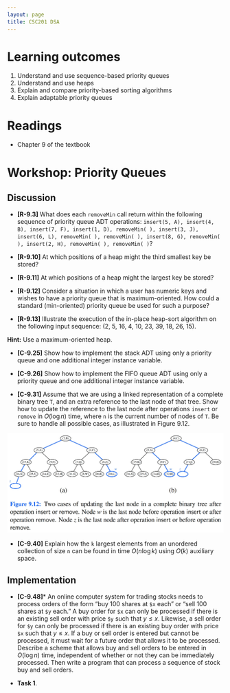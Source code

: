 ```yaml
---
layout: page
title: CSC201 DSA
---
```


# Learning outcomes
1.   Understand and use sequence-based priority queues
2.   Understand and use heaps
3.   Explain and compare priority-based sorting algorithms
4.   Explain adaptable priority queues



# Readings

*   Chapter 9 of the textbook



# Workshop: Priority Queues



## Discussion

*   **[R-9.3]** What does each `removeMin` call return within the following sequence of priority queue ADT operations: `insert(5, A), insert(4, B), insert(7, F), insert(1, D), removeMin( ), insert(3, J), insert(6, L), removeMin( ), removeMin( ), insert(8, G), removeMin( ), insert(2, H), removeMin( ), removeMin( )`?





*   **[R-9.10]** At which positions of a heap might the third smallest key be stored?

*   **[R-9.11]** At which positions of a heap might the largest key be stored?





*   **[R-9.12]** Consider a situation in which a user has numeric keys and wishes to have a priority queue that is maximum-oriented. How could a standard (min-oriented) priority queue be used for such a purpose?

 

*   **[R-9.13]** Illustrate the execution of the in-place heap-sort algorithm on the following input sequence: (2, 5, 16, 4, 10, 23, 39, 18, 26, 15).

**Hint:** Use a maximum-oriented heap.





*   **[C-9.25]** Show how to implement the stack ADT using only a priority queue and one additional integer instance variable.



*   **[C-9.26]** Show how to implement the FIFO queue ADT using only a priority queue and one additional integer instance variable.





*   **[C-9.31]** Assume that we are using a linked representation of a complete binary tree `T`, and an extra reference to the last node of that tree. Show how to update the reference to the last node after operations `insert` or `remove` in $O(\log n)$ time, where `n` is the current number of nodes of `T`. Be sure to handle all possible cases, as illustrated in Figure 9.12.

<img src="src/Fig.9.12_Heap.jpg" alt="Figure 9.12" style="zoom:55%;" />



*   **[C-9.40]** Explain how the `k` largest elements from an unordered collection of size `n` can be found in time $O(n\log k)$ using $O(k)$ auxiliary space.





## Implementation

* **[C-9.48]*** An online computer system for trading stocks needs to process orders of the form “buy 100 shares at `$x` each” or “sell 100 shares at `$y` each.” A buy order for `$x` can only be processed if there is an existing sell order with price `$y` such that $y \leq x$. Likewise, a sell order for `$y` can only be processed if there is an existing buy order with price `$x` such that $y \leq x$. If a buy or sell order is entered but cannot be processed, it must wait for a future order that allows it to be processed. Describe a scheme that allows buy and sell orders to be entered in $O(\log n)$ time, independent of whether or not they can be immediately processed. Then write a program that can process a sequence of stock buy and sell orders.




*   **Task 1**.

